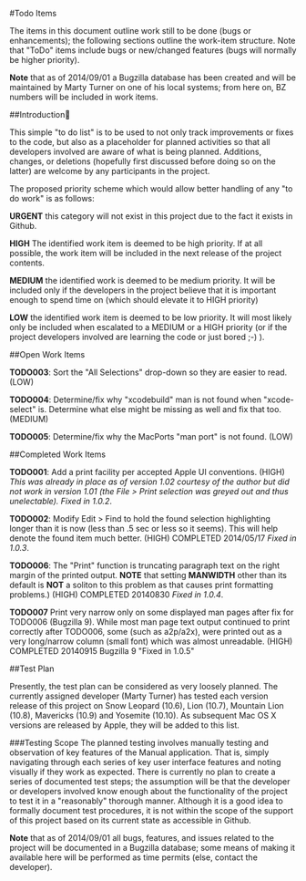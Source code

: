 #Todo Items 

The items in this document outline work still to be done (bugs or enhancements); the following sections outline the work-item structure. Note that "ToDo" items include bugs or new/changed features (bugs will normally be higher priority).

**Note** that as of 2014/09/01 a Bugzilla database has been created and will be maintained by Marty Turner on one of his local systems; from here on, BZ numbers will be included in work items. 

##Introduction

This simple "to do list" is to be used to not only track improvements or fixes to the code, but also as a placeholder for planned activities so that all developers involved are aware of what is being planned. Additions, changes, or deletions (hopefully first discussed before doing so on the latter) are welcome by any participants in the project.

The proposed priority scheme which would allow better handling of any "to do work" is as follows:

**URGENT**	this category will not exist in this project due to the fact it exists in Github.

**HIGH**	The identified work item is deemed to be high priority. If at all possible, the work item will be included in the next release of the project contents.

**MEDIUM**	the identified work is deemed to be medium priority. It will be included only if the developers in the project believe that it is important enough to spend time on (which should elevate it to HIGH priority)

**LOW**		the identified work item is deemed to be low priority. It will most likely only be included when escalated to a MEDIUM or a HIGH priority (or if the project developers involved are learning the code or just bored ;-) ).

##Open Work Items 

**TODO003**: Sort the "All Selections" drop-down so they are easier to read. (LOW)

**TODO004**: Determine/fix why "xcodebuild" man is not found when "xcode-select" is. Determine what else might be missing as well and fix that too. (MEDIUM)

**TODO005**: Determine/fix why the MacPorts "man port" is not found. (LOW)

##Completed Work Items

**TODO001**: Add a print facility per accepted Apple UI conventions. (HIGH) 
*This was already in place as of version 1.02 courtesy of the author but did not work in version 1.01 (the File > Print selection was greyed out and thus unelectable).* *Fixed in 1.0.2*.
	
**TODO002**: Modify Edit > Find to hold the found selection highlighting longer than it is now (less than .5 sec or less so it seems). This will help denote the found item much better. (HIGH)  COMPLETED 2014/05/17 *Fixed in 1.0.3*.

**TODO006**: The "Print" function is truncating paragraph text on the right margin of the printed output. **NOTE** that setting **MANWIDTH** other than its default is **NOT** a soliton to this problem as that causes print formatting problems.) (HIGH)  COMPLETED 20140830  *Fixed in 1.0.4*.

**TODO007** Print very narrow only on some displayed man pages after fix for
TODO006 (Bugzilla 9). While most man page text output continued to 
print correctly after TODO006, some (such as a2p/a2x), were printed out as
a very long/narrow column (small font) which was almost unreadable. (HIGH) COMPLETED 20140915 Bugzilla 9 "Fixed in 1.0.5"

##Test Plan

Presently, the test plan can be considered as very loosely planned. The currently assigned developer (Marty Turner) has tested each version release of this project on Snow Leopard (10.6), Lion (10.7), Mountain Lion (10.8), Mavericks (10.9) and Yosemite (10.10). As subsequent Mac OS X versions are released by Apple, they will be added to this list.

###Testing Scope
The planned testing involves manually testing and observation of key features of the Manual application. That is, simply navigating through each series of key user interface features and noting visually if they work as expected. There is currently no plan to create a series of documented test steps; the assumption will be that the developer or developers involved know enough about the functionality of the project to test it in a "reasonably" thorough manner. Although it is a good idea to formally document test procedures, it is not within the scope of the support of this project based on its current state as accessible in Github. 

**Note** that as of 2014/09/01 all bugs, features, and issues related to the project will be documented in a Bugzilla database; some means of making it available here will be performed as time permits (else, contact the developer). 
